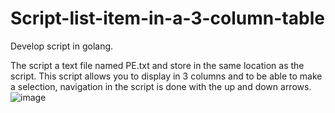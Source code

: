 # Script-list-item-in-a-3-column-table
Develop script in golang.

The script a text file named PE.txt and store in the same location as the script.
This script allows you to display in 3 columns and to be able to make a selection, navigation in the script is done with the up and down arrows.
![image](https://github.com/nico62790/Script-list-item-in-a-3-column-table/assets/48059291/1c3105b8-699f-4386-9fbb-7bb906428a4b)
